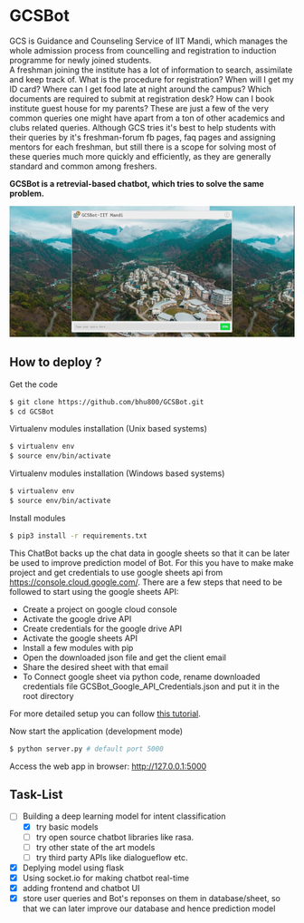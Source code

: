 # GCSBot

GCS is Guidance and Counseling Service of IIT Mandi, which manages the whole admission process from councelling and registration to induction programme for newly joined students.  
A freshman joining the institute has a lot of information to search, assimilate and keep track of. What is the procedure for registration? When will I get my ID card? Where can I get food late at night around the campus? Which documents are required to submit at registration desk? How can I book institute guest house for my parents? These are just a few of the very common queries one might have apart from a ton of other academics and clubs related queries.
Although GCS tries it's best to help students with their queries by it's freshman-forum fb pages, faq pages and assigning mentors for each freshman, but still there is a scope for solving most of these queries much more quickly and efficiently, as they are generally standard and common among freshers.  

**GCSBot is a retrevial-based chatbot, which tries to solve the same problem.**

![working_gif](https://github.com/bhu800/GCSBot/blob/master/screenshots_and_gifs/gcsbot_video.gif)

## How to deploy ?

Get the code
```bash
$ git clone https://github.com/bhu800/GCSBot.git
$ cd GCSBot
```
Virtualenv modules installation (Unix based systems)
```bash
$ virtualenv env
$ source env/bin/activate
```
Virtualenv modules installation (Windows based systems)
```bash
$ virtualenv env
$ source env/bin/activate
```

Install modules
```bash
$ pip3 install -r requirements.txt
```   

This ChatBot backs up the chat data in google sheets so that it can be later be used to improve prediction model of Bot.
For this you have to make make project and get credentials to use google sheets api from https://console.cloud.google.com/.
There are a few steps that need to be followed to start using the google sheets API:

* Create a project on google cloud console
* Activate the google drive API
* Create credentials for the google drive API
* Activate the google sheets API
* Install a few modules with pip
* Open the downloaded json file and get the client email
* Share the desired sheet with that email
* To Connect google sheet via python code, rename downloaded credentials file GCSBot_Google_API_Credentials.json and put it in the root directory   

For more detailed setup you can follow [this tutorial](https://techwithtim.net/tutorials/google-sheets-python-api-tutorial/).

 Now start the application (development mode)
 ```bash
 $ python server.py # default port 5000
 ```
 
 Access the web app in browser: http://127.0.0.1:5000

## Task-List
- [ ] Building a deep learning model for intent classification
    - [x] try basic models
    - [ ] try open source chatbot libraries like rasa.
    - [ ] try other state of the art models
    - [ ] try third party APIs like dialogueflow etc.
- [x] Deplying model using flask
- [x] Using socket.io for making chatbot real-time
- [x] adding frontend and chatbot UI
- [x] store user queries and Bot's reponses on them in database/sheet, so that we can later improve our database and hence prediction model
